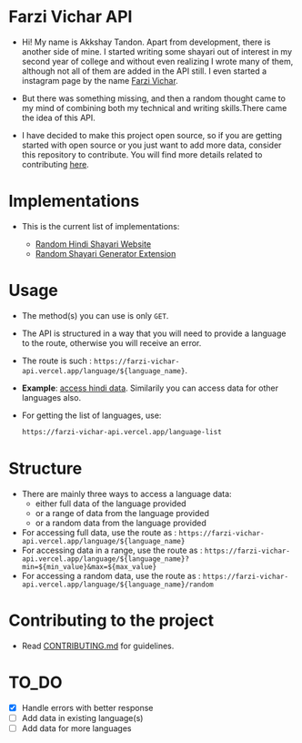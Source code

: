# Farzi Vichar API
- Hi! My name is Akkshay Tandon. Apart from development, there is another side of mine.
I started writing some shayari out of interest in my second year of college and without even realizing I wrote many of them, although not all of them are added in the API still.
I even started a instagram page by the name [Farzi Vichar](https://www.instagram.com/farzivichar/).

- But there was something missing, and then a random thought came to my mind of combining both my technical and writing skills.There came the idea of this API. 

- I have decided to make this project open source, so if you are getting started with open source or you just want to add more data, consider this repository to contribute. You will find more details related to contributing [here](/docs/README.md).

# Implementations
 - This is the current list of implementations:

   - [Random Hindi Shayari Website](https://hindi-shayari.netlify.app/)
   - [Random Shayari Generator Extension](https://microsoftedge.microsoft.com/addons/detail/niaelonohcpmicnibpfegdkndgciphbe)

# Usage
 - The method(s) you can use is only `GET`.
 - The API is structured in a way that you will need to provide a language to the route, otherwise you will receive an error.
 - The route is such : `https://farzi-vichar-api.vercel.app/language/${language_name}`.
 - **Example**: [access hindi data](https://farzi-vichar-api.vercel.app/language/hindi). Similarily you can access data for  other languages also.
 - For getting the list of languages, use:
 
   ```bash
   https://farzi-vichar-api.vercel.app/language-list
   ```

# Structure
 - There are mainly three ways to access a language data:
    - either full data of the language provided
    - or a range of data from the language provided
    - or a random data from the language provided
 - For accessing full data, use the route as : `https://farzi-vichar-api.vercel.app/language/${language_name}`
 - For accessing data in a range, use the route as : `https://farzi-vichar-api.vercel.app/language/${language_name}?min=${min_value}&max=${max_value}`
 - For accessing a random data, use the route as : `https://farzi-vichar-api.vercel.app/language/${language_name}/random`

# Contributing to the project
 - Read [CONTRIBUTING.md](/docs/README.md) for guidelines.

# TO_DO 
 - [x] Handle errors with better response
 - [ ] Add data in existing language(s) 
 - [ ] Add data for more languages